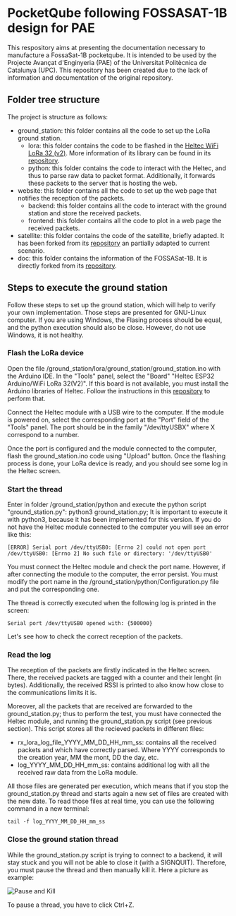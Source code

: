 # PocketQube following FOSSASAT-1B design for PAE
This respository aims at presenting the documentation necessary to manufacture a FossaSat-1B pocketqube. It is intended to be used by the Projecte Avançat d'Enginyeria (PAE) of the Universitat Politècnica de Catalunya (UPC). This repository has been created due to the lack of information and documentation of the original repository.

## Folder tree structure
The project is structure as follows:

- ground_station: this folder contains all the code to set up the LoRa ground station.
  - lora: this folder contains the code to be flashed in the [Heltec WiFi LoRa 32 (v2)](https://heltec.org/project/wifi-lora-32/). More information of its library can be found in its [repository](https://github.com/HelTecAutomation/Heltec_ESP32).
  - python: this folder contains the code to interact with the Heltec, and thus to parse raw data to packet format. Additionally, it forwards these packets to the server that is hosting the web.
- website: this folder contains all the code to set up the web page that notifies the reception of the packets.
  - backend: this folder contains all the code to interact with the ground station and store the received packets.
  - frontend: this folder contains all the code to plot in a web page the received packets.
- satellite: this folder contains the code of the satellite, briefly adapted. It has been forked from its [repository](https://github.com/FOSSASystems/FOSSASAT-1B) an partially adapted to current scenario.
- doc: this folder contains the information of the FOSSASat-1B. It is directly forked from its [repository](https://github.com/FOSSASystems/FOSSASAT-1B).


## Steps to execute the ground station
Follow these steps to set up the ground station, which will help to verify your own implementation. Those steps are presented for GNU-Linux computer. If you are using Windows, the Flasing process should be equal, and the python execution should also be close. However, do not use Windows, it is not healthy.

### Flash the LoRa device
Open the file /ground_station/lora/ground_station/ground_station.ino with the Arduino IDE. In the "Tools" panel, select the "Board" "Heltec ESP32 Arduino/WiFi LoRa 32(V2)". If this board is not available, you must install the Arduino libraries of Heltec. Follow the instructions in this [repository](https://github.com/HelTecAutomation/Heltec_ESP32) to perform that.

Connect the Heltec module with a USB wire to the computer. If the module is powered on, select the corresponding port at the "Port" field of the "Tools" panel. The port should be in the family "/dev/ttyUSBX" where X correspond to a number.

Once the port is configured and the module connected to the computer, flash the ground_station.ino code using "Upload" button. Once the flashing process is done, your LoRa device is ready, and you should see some log in the Heltec screen.

### Start the thread
Enter in folder /ground_station/python and execute the python script "ground_station.py": python3 ground_station.py; It is important to execute it with python3, because it has been implemented for this version. If you do not have the Heltec module connected to the computer you will see an error like this:

``` [ERROR] Serial port /dev/ttyUSB0: [Errno 2] could not open port /dev/ttyUSB0: [Errno 2] No such file or directory: '/dev/ttyUSB0' ```

You must connect the Heltec module and check the port name. However, if after connecting the module to the computer, the error persist. You must modify the port name in the /ground_station/python/Configuration.py file and put the corresponding one.

The thread is correctly executed when the following log is printed in the screen: 

``` Serial port /dev/ttyUSB0 opened with: {500000} ```

Let's see how to check the correct reception of the packets.

### Read the log
The reception of the packets are firstly indicated in the Heltec screen. There, the received packets are tagged with a counter and their lenght (in bytes). Additionally, the received RSSI is printed to also know how close to the communications limits it is. 

Moreover, all the packets that are received are forwarded to the ground_station.py; thus to perform the test, you must have connected the Heltec module, and running the ground_station.py script (see previous section). This script stores all the recieved packets in different files:

- rx_lora_log_file_YYYY_MM_DD_HH_mm_ss: contains all the received packets and which have correctly parsed. Where YYYY corresponds to the creation year, MM the mont, DD the day, etc.
- log_YYYY_MM_DD_HH_mm_ss: contains additional log with all the received raw data from the LoRa module.

All those files are generated per execution, which means that if you stop the ground_station.py thread and starts again a new set of files are created with the new date. To read those files at real time, you can use the following command in a new terminal:

``` tail -f log_YYYY_MM_DD_HH_mm_ss ```

### Close the ground station thread
While the ground_station.py script is trying to connect to a backend, it will stay stuck and you will not be able to close it (with a SIGNQUIT). Therefore, you must pause the thread and then manually kill it. Here a picture as example:

![Pause and Kill](/images/pause-and-kill.png)

To pause a thread, you have to click Ctrl+Z.



